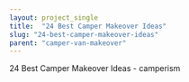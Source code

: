 ```yaml
---
layout: project_single
title:  "24 Best Camper Makeover Ideas"
slug: "24-best-camper-makeover-ideas"
parent: "camper-van-makeover"
---
```

24 Best Camper Makeover Ideas - camperism